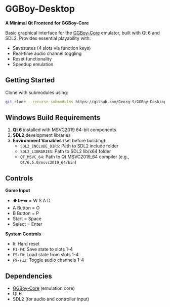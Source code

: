 # GGBoy-Desktop  
**A Minimal Qt Frontend for GGBoy-Core**

Basic graphical interface for the [GGBoy-Core](https://github.com/Georg-S/GGBoy-Core) emulator, built with Qt 6 and SDL2. Provides essential playability with:  
- Savestates (4 slots via function keys)  
- Real-time audio channel toggling  
- Reset functionality
- Speedup emulation

## Getting Started
Clone with submodules using:  
```bash
git clone --recurse-submodules https://github.com/Georg-S/GGBoy-Desktop.git
```

## Windows Build Requirements  
1. **Qt 6** installed with MSVC2019 64-bit components  
2. **SDL2** development libraries  
3. **Environment Variables** (set before building):  
   - `SDL2_INCLUDE_DIRS`: Path to SDL2 include folder  
   - `SDL2_LIBRARIES`: Path to SDL2 lib/x64 folder  
   - `QT_MSVC_64`: Path to Qt MSVC2019_64 compiler (e.g., `Qt/6.5.0/msvc2019_64/bin`)  

## Controls  
**Game Input**  

-	⬆️⬇️⬅️➡️ = W S A D
-	A Button = O
-	B Button = P
-	Start = Space
-	Select = Enter

**System Controls**  
- `R`: Hard reset  
- `F1-F4`: Save state to slots 1-4  
- `F5-F8`: Load state from slots 1-4  
- `F9-F12`: Toggle audio channels 1-4  

## Dependencies  
- [GGBoy-Core](https://github.com/Georg-S/GGBoy-Core) (emulation core)  
- Qt 6
- SDL2 (for audio and controller input)  